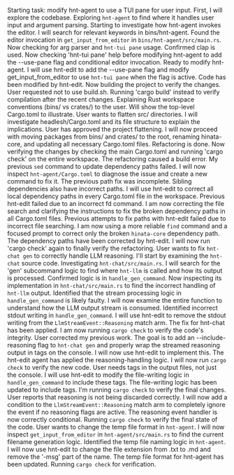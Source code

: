 Starting task: modify hnt-agent to use a TUI pane for user input. First, I will explore the codebase.
Exploring `hnt-agent` to find where it handles user input and argument parsing.
Starting to investigate how hnt-agent invokes the editor. I will search for relevant keywords in bins/hnt-agent.
Found the editor invocation in `get_input_from_editor` in `bins/hnt-agent/src/main.rs`. Now checking for arg parser and `hnt-tui pane` usage.
Confirmed clap is used. Now checking 'hnt-tui pane' help before modifying hnt-agent to add the --use-pane flag and conditional editor invocation.
Ready to modify hnt-agent. I will use hnt-edit to add the --use-pane flag and modify get_input_from_editor to use `hnt-tui pane` when the flag is active.
Code has been modified by hnt-edit. Now building the project to verify the changes.
User requested not to use build.sh. Running 'cargo build' instead to verify compilation after the recent changes.
Explaining Rust workspace conventions (bins/ vs crates/) to the user. Will show the top-level Cargo.toml to illustrate.
User wants to flatten src/ directories. I will investigate headlesh/Cargo.toml and its file structure to explain the implications.
User has approved the project flattening. I will now proceed with moving packages from bins/ and crates/ to the root, renaming hinata-core, and updating all necessary Cargo.toml files.
Refactoring is done. Now verifying the changes by checking the main Cargo.toml and running 'cargo check' on the entire workspace.
The refactoring caused a build error. My previous `sed` command to update dependency paths failed. I will now inspect `hnt-agent/Cargo.toml` to diagnose the issue and create a new command to fix it.
The previous path fix was incomplete. Sibling dependencies also have incorrect paths. I will use hnt-edit to correct all local dependency paths in every Cargo.toml file in the workspace.
Previous hnt-edit failed due to an incorrect fd command. I am now correcting the file search and clarifying the instructions to fix the broken dependency paths in all Cargo.toml files.
Previous attempts to fix paths with hnt-edit failed due to incorrect file searching. I am now using a more reliable `find` command and a focused prompt to correct only the broken `hinata-core` dependency path.
The dependency paths have been corrected by hnt-edit. I will now run 'cargo check' again to finally verify the refactoring.
User wants to fix `hnt-chat gen` to correctly handle LLM reasoning. I'll start by examining the `hnt-chat` source code.
Investigating `hnt-chat/src/main.rs`. I will search for the 'gen' subcommand logic to find where `hnt-llm` is called and how its output is processed.
Confirmed logic is in `handle_gen_command`. Now inspecting its implementation in `hnt-chat/src/main.rs` to find the incorrect handling of `hnt-llm` output.
Identified that the stream processing logic in `handle_gen_command` is likely faulty. I will now examine the entire function to understand how the LLM output stream is consumed.
Identified incorrect stdout writing in `handle_gen_command`. I will use hnt-edit to remove the stdout writing from the `LlmStreamEvent::Reasoning` match arm.
The fix for hnt-chat has been applied. I am now running `cargo check` to verify the code's integrity.
User corrected my previous work. The goal is to add an --include-reasoning flag to `hnt-chat gen` and properly wrap the streamed reasoning output in <think> tags on the console. I will now use hnt-edit to implement this.
The hnt-edit agent has applied the reasoning-handling logic. I will now run `cargo check` to verify the new code.
User needs <think> tags in the output files, not just the console. I will use hnt-edit to modify the file-writing logic in `handle_gen_command` to include these tags.
The file-writing logic has been updated to include <think> tags. I'm running `cargo check` to verify the final changes.
User reports that reasoning is not being discarded correctly. I will now add a condition to the `LlmStreamEvent::Reasoning` match arm to completely ignore the event if no reasoning flags are active.
The reasoning event handler is now correctly conditional. Running `cargo check` to verify the final state of the code.
User wants to change the temp file format in `hnt-agent`. I will now inspect `get_input_from_editor` in `hnt-agent/src/main.rs` to find the current filename generation logic.
Identified the temp file naming logic in `hnt-agent`. I will now use hnt-edit to change the file extension from .txt to .md and remove the '-msg' part of the name.
The temp file format for hnt-agent has been updated. Running `cargo check` for verification.
